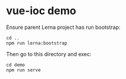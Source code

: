 # vue-ioc demo

Ensure parent Lerna project has run bootstrap:

```
cd ..
npm run lerna:bootstrap
```

Then go to this directory and exec:

```
cd demo
npm run serve
```